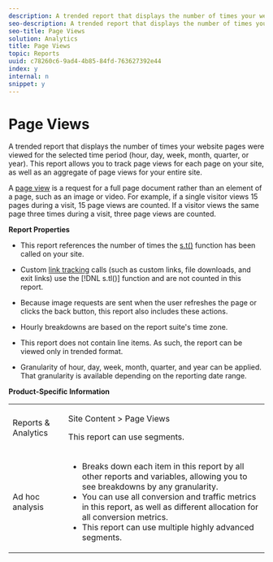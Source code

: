 ```yaml
---
description: A trended report that displays the number of times your website pages were viewed for the selected time period (hour, day, week, month, quarter, or year). This report allows you to track page views for each page on your site, as well as an aggregate of page views for your entire site.
seo-description: A trended report that displays the number of times your website pages were viewed for the selected time period (hour, day, week, month, quarter, or year). This report allows you to track page views for each page on your site, as well as an aggregate of page views for your entire site.
seo-title: Page Views
solution: Analytics
title: Page Views
topic: Reports
uuid: c78260c6-9ad4-4b85-84fd-763627392e44
index: y
internal: n
snippet: y
---
```


# Page Views

A trended report that displays the number of times your website pages were viewed for the selected time period (hour, day, week, month, quarter, or year). This report allows you to track page views for each page on your site, as well as an aggregate of page views for your entire site.

A [page view](../../../components/c-variables/c-metrics/metrics-page-view.md#concept_ABB4C6725E844B13970D6BD625654F26) is a request for a full page document rather than an element of a page, such as an image or video. For example, if a single visitor views 15 pages during a visit, 15 page views are counted. If a visitor views the same page three times during a visit, three page views are counted.

**Report Properties**

* This report references the number of times the [s.t()](https://marketing.adobe.com/resources/help/en_US/sc/implement/index.html?f=c_the_s.t()function) function has been called on your site. 
* Custom [link tracking](https://marketing.adobe.com/resources/help/en_US/sc/implement/index.html?f=c_linktracking) calls (such as custom links, file downloads, and exit links) use the [!DNL s.tl()] function and are not counted in this report. 

* Because image requests are sent when the user refreshes the page or clicks the back button, this report also includes these actions. 
* Hourly breakdowns are based on the report suite's time zone. 
* This report does not contain line items. As such, the report can be viewed only in trended format. 
* Granularity of hour, day, week, month, quarter, and year can be applied. That granularity is available depending on the reporting date range.

**Product-Specific Information** 

<table id="table_61F964F47D1D43508B271999F495F7F9"> 
 <tbody> 
  <tr> 
   <td colname="col1"> <p> Reports &amp; Analytics </p> </td> 
   <td colname="col2"> <p> <span class="uicontrol"> Site Content</span> &gt; <span class="uicontrol"> Page Views</span> </p> <p>This report can use segments. </p> </td> 
  </tr> 
  <tr> 
   <td colname="col1"> <p> Ad hoc analysis </p> </td> 
   <td colname="col2"> 
    <ul id="ul_DB66B8F9F6BF473A83EC7668F59776D0"> 
     <li id="li_D1CB486058F040859560D5BFDF3972EE"> Breaks down each item in this report by all other reports and variables, allowing you to see breakdowns by any granularity. </li> 
     <li id="li_BAADA9ADDD6F47B08D129FD30CD8EF2E">You can use all conversion and traffic metrics in this report, as well as different allocation for all conversion metrics. </li> 
     <li id="li_3696CA6E0BD54305B3609CCC80F851BA">This report can use multiple highly advanced segments. </li> 
    </ul> </td> 
  </tr> 
 </tbody> 
</table>

